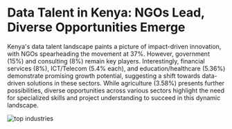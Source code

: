 # Data Talent in Kenya: NGOs Lead, Diverse Opportunities Emerge

Kenya's data talent landscape paints a picture of impact-driven innovation, with NGOs spearheading the movement at 37%. However, government (15%) and consulting (8%) remain key players. Interestingly, financial services (8%), ICT/Telecom (5.4% each), and education/healthcare (5.36%) demonstrate promising growth potential, suggesting a shift towards data-driven solutions in these sectors. While agriculture (3.58%) presents further possibilities, diverse opportunities across various sectors highlight the need for specialized skills and project understanding to succeed in this dynamic landscape.

![top industries](https://github.com/ThePointAnalytics/top-industries/assets/157687018/284f92af-0cc2-4f28-9c75-c5b08c282cb0)
